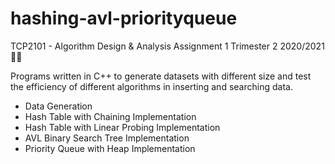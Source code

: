 # hashing-avl-priorityqueue
TCP2101 - Algorithm Design &amp; Analysis Assignment 1 Trimester 2 2020/2021 :woman_technologist:

Programs written in C++ to generate datasets with different size and test the efficiency of different algorithms in inserting and searching data.

* Data Generation 
* Hash Table with Chaining Implementation 
* Hash Table with Linear Probing Implementation 
* AVL Binary Search Tree Implementation 
* Priority Queue with Heap Implementation 
